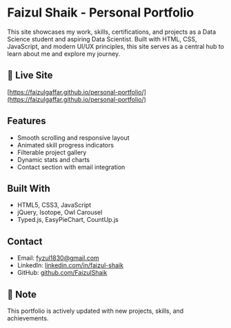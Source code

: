 # Faizul Shaik - Personal Portfolio

This site showcases my work, skills, certifications, and projects as a Data Science student and aspiring Data Scientist. Built with HTML, CSS, JavaScript, and modern UI/UX principles, this site serves as a central hub to learn about me and explore my journey.


## 🔗 Live Site
[https://faizulgaffar.github.io/personal-portfolio/](https://faizulgaffar.github.io/personal-portfolio/)


## Features
- Smooth scrolling and responsive layout
- Animated skill progress indicators
- Filterable project gallery
- Dynamic stats and charts
- Contact section with email integration


## Built With
- HTML5, CSS3, JavaScript
- jQuery, Isotope, Owl Carousel
- Typed.js, EasyPieChart, CountUp.js


## Contact
- Email: [fyzul1830@gmail.com](mailto:fyzul1830@gmail.com)  
- LinkedIn: [linkedin.com/in/faizul-shaik](https://www.linkedin.com/in/faizul-shaik131/)  
- GitHub: [github.com/FaizulShaik](https://github.com/faizulgaffar/)


## 📢 Note
This portfolio is actively updated with new projects, skills, and achievements.
